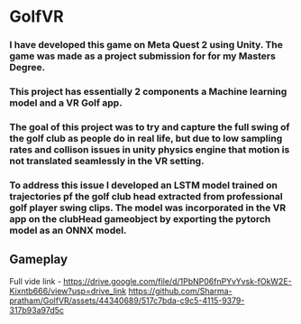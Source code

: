 # GolfVR

### I have developed this game on Meta Quest 2 using Unity. The game was made as a project submission for for my Masters Degree.

### This project has essentially 2 components a Machine learning model and a VR Golf app.

### The goal of this project was to try and capture the full swing of the golf club as people do in real life, but due to low sampling rates and collison issues in unity physics engine that motion is not translated seamlessly in the VR setting.

### To address this issue I developed an LSTM model trained on trajectories pf the golf club head extracted from professional golf player swing clips. The model was incorporated in the VR app on the clubHead gameobject by exporting the pytorch model as an ONNX model.

## Gameplay
Full vide link - https://drive.google.com/file/d/1PbNP06fnPYvYvsk-fOkW2E-Kixntb666/view?usp=drive_link
https://github.com/Sharma-pratham/GolfVR/assets/44340689/517c7bda-c9c5-4115-9379-317b93a97d5c

